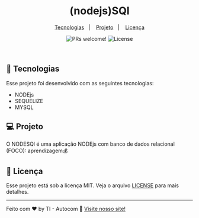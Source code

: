 <h1 align="center">
 (nodejs)SQl
  <!-- <img alt="JobsCalc" title="JobsCalc" src="https://i.imgur.com/Veqm7Gh.png" width="220px" /> -->
</h1>

<p align="center">
  <a href="#-tecnologias">Tecnologias</a>&nbsp;&nbsp;&nbsp;|&nbsp;&nbsp;&nbsp;
  <a href="#-projeto">Projeto</a>&nbsp;&nbsp;&nbsp;|&nbsp;&nbsp;&nbsp;
  <!-- <a href="#-layout">Layout</a>&nbsp;&nbsp;&nbsp;|&nbsp;&nbsp;&nbsp; -->
  <a href="#memo-licença">Licença</a>
</p>

<p align="center">
 <img src="https://img.shields.io/static/v1?label=PRs&message=welcome&color=49AA26&labelColor=000000" alt="PRs welcome!" />

  <img alt="License" src="https://img.shields.io/static/v1?label=license&message=MIT&color=49AA26&labelColor=000000">
</p>

<br>

<p align="center">
  <!-- <img alt="dev.finances" src=".github/jobscalc.png" width="100%"> -->
</p>

## 🚀 Tecnologias

Esse projeto foi desenvolvido com as seguintes tecnologias:

- NODEjs
- SEQUELIZE
- MYSQL

## 💻 Projeto

O NODESQl é uma aplicação NODEjs com banco de dados relacional (FOCO): aprendizagem💰

## :memo: Licença

Esse projeto está sob a licença MIT. Veja o arquivo [LICENSE](.github/LICENSE.md) para mais detalhes.

---

Feito com ♥ by TI - Autocom :wave: [Visite nosso site!](http://tiautocom.com/)

